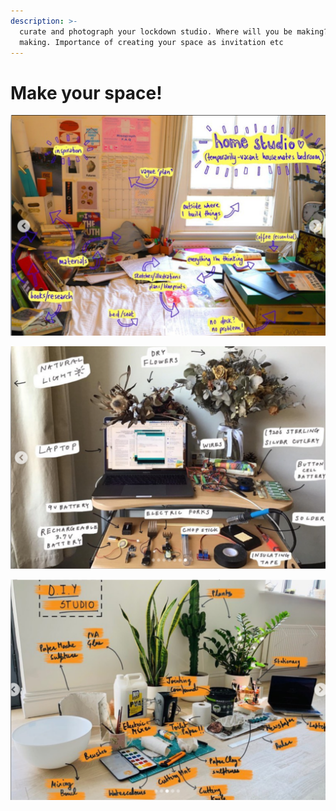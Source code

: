 ```yaml
---
description: >-
  curate and photograph your lockdown studio. Where will you be making? are you
  making. Importance of creating your space as invitation etc
---
```


# Make your space!

![](<../.gitbook/assets/image (13).png>)

![](<../.gitbook/assets/image (14).png>)

![](<../.gitbook/assets/image (15).png>)


